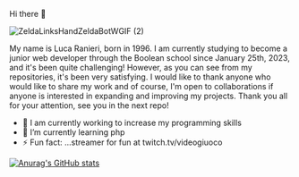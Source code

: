 Hi there 👋

![ZeldaLinksHandZeldaBotWGIF (2)](https://user-images.githubusercontent.com/119805748/236950849-9b25dce0-0b6c-4d82-8467-5c70de04283d.gif)


My name is Luca Ranieri, born in 1996. 
I am currently studying to become a junior web developer through the Boolean school since January 25th, 2023, and it's been quite challenging! 
However, as you can see from my repositories, it's been very satisfying. 
I would like to thank anyone who would like to share my work and of course, I'm open to collaborations if anyone is interested in expanding and improving my projects. 
Thank you all for your attention, see you in the next repo! 



- 🔭 I am currently working to increase my programming skills
- 🌱 I’m currently learning php
- ⚡ Fun fact: ...streamer for fun at twitch.tv/videogiuoco

[![Anurag's GitHub stats](https://github-readme-stats.vercel.app/api?username=LucaRanieri96)](https://github.com/anuraghazra/github-readme-stats)
